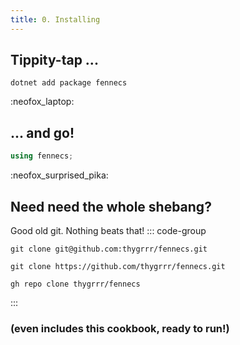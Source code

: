 ```yaml
---
title: 0. Installing
---
```


## Tippity-tap ...
```shell
dotnet add package fennecs
```
:neofox_laptop:

## ... and go!

```cs
using fennecs;
```

:neofox_surprised_pika:


## Need need the whole shebang?
Good old git. Nothing beats that!
::: code-group

```shell [ssh...]
git clone git@github.com:thygrrr/fennecs.git
```

```shell [no tears now, only https!]
git clone https://github.com/thygrrr/fennecs.git
```

```shell [you... you... Github CLI unironically?]
gh repo clone thygrrr/fennecs
```

:::
### (even includes this cookbook, ready to run!)
